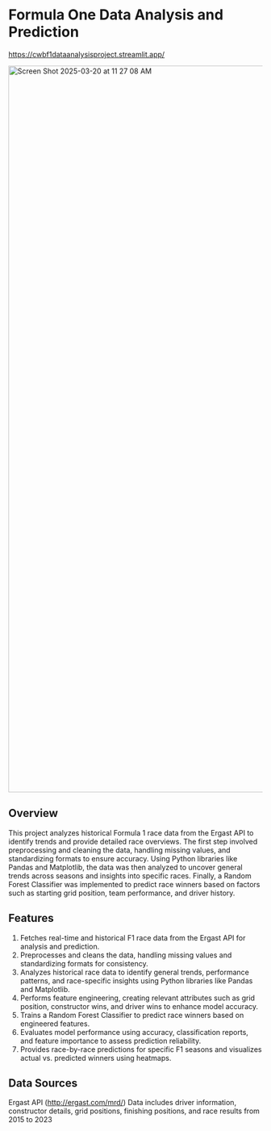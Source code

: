 # Formula One Data Analysis and Prediction
https://cwbf1dataanalysisproject.streamlit.app/

<img width="1440" alt="Screen Shot 2025-03-20 at 11 27 08 AM" src="https://github.com/user-attachments/assets/85c3f289-8863-4254-af58-86512c8f9bd1" />

## Overview

This project analyzes historical Formula 1 race data from the Ergast API to identify trends and provide detailed race overviews. The first step involved preprocessing and cleaning the data, handling missing values, and standardizing formats to ensure accuracy. Using Python libraries like Pandas and Matplotlib, the data was then analyzed to uncover general trends across seasons and insights into specific races. Finally, a Random Forest Classifier was implemented to predict race winners based on factors such as starting grid position, team performance, and driver history.

## Features

1. Fetches real-time and historical F1 race data from the Ergast API for analysis and prediction.
2. Preprocesses and cleans the data, handling missing values and standardizing formats for consistency.
3. Analyzes historical race data to identify general trends, performance patterns, and race-specific insights using Python libraries like Pandas and Matplotlib.
4. Performs feature engineering, creating relevant attributes such as grid position, constructor wins, and driver wins to enhance model accuracy.
5. Trains a Random Forest Classifier to predict race winners based on engineered features.
6. Evaluates model performance using accuracy, classification reports, and feature importance to assess prediction reliability.
7. Provides race-by-race predictions for specific F1 seasons and visualizes actual vs. predicted winners using heatmaps.

## Data Sources

Ergast API (http://ergast.com/mrd/)
Data includes driver information, constructor details, grid positions, finishing positions, and race results from 2015 to 2023

